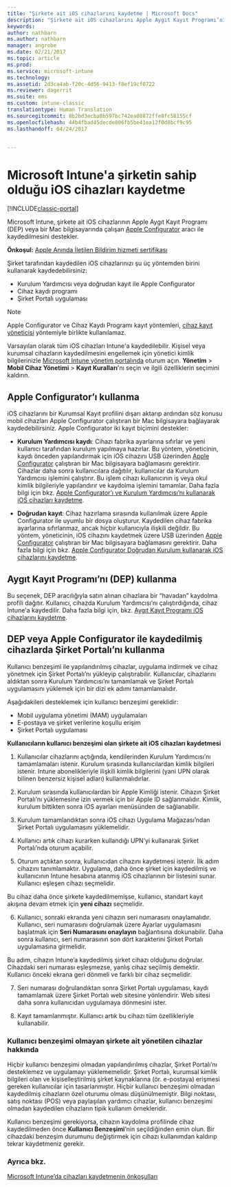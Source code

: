 ```yaml
---
title: "Şirkete ait iOS cihazlarını kaydetme | Microsoft Docs"
description: "Şirkete ait iOS cihazlarını Apple Aygıt Kayıt Programı’nı (DEP) veya Apple Configurator’ı kullanarak kaydetme"
keywords: 
author: nathbarn
ms.author: nathbarn
manager: angrobe
ms.date: 02/21/2017
ms.topic: article
ms.prod: 
ms.service: microsoft-intune
ms.technology: 
ms.assetid: 2d3ca4ab-f20c-4d56-9413-f8ef19cf0722
ms.reviewer: dagerrit
ms.suite: ems
ms.custom: intune-classic
translationtype: Human Translation
ms.sourcegitcommit: 8b2bd3ecba0b597bc742ea08872ffe8fc58155cf
ms.openlocfilehash: 44b4fbad45decde806fb5be41ea12f0d8bcf9c95
ms.lasthandoff: 04/24/2017


---
```


# <a name="enroll-corporate-owned-ios-devices-in-microsoft-intune"></a>Microsoft Intune'a şirketin sahip olduğu iOS cihazları kaydetme

[!INCLUDE[classic-portal](../includes/classic-portal.md)]

Microsoft Intune, şirkete ait iOS cihazlarının Apple Aygıt Kayıt Programı (DEP) veya bir Mac bilgisayarında çalışan [Apple Configurator](https://go.microsoft.com/fwlink/?LinkId=518017) aracı ile kaydedilmesini destekler.

**Önkoşul:** [Apple Anında İletilen Bildirim hizmeti sertifikası](set-up-ios-and-mac-management-with-microsoft-intune.md)

Şirket tarafından kaydedilen iOS cihazlarınızı şu üç yöntemden birini kullanarak kaydedebilirsiniz:

- Kurulum Yardımcısı veya doğrudan kayıt ile Apple Configurator
- Cihaz kaydı programı
- Şirket Portalı uygulaması

>[!NOTE]
>Apple Configurator ve Cihaz Kaydı Programı kayıt yöntemleri, [cihaz kayıt yöneticisi](enroll-corporate-owned-devices-with-the-device-enrollment-manager-in-microsoft-intune.md) yöntemiyle birlikte kullanılamaz.

Varsayılan olarak tüm iOS cihazları Intune'a kaydedilebilir. Kişisel veya kurumsal cihazların kaydedilmesini engellemek için yönetici kimlik bilgilerinizle [Microsoft Intune yönetim portalında](https://manage.microsoft.com) oturum açın. **Yönetim** > **Mobil Cihaz Yönetimi** > **Kayıt Kuralları**'nı seçin ve ilgili özelliklerin seçimini kaldırın.

## <a name="use-apple-configurator"></a>Apple Configurator’ı kullanma

iOS cihazlarını bir Kurumsal Kayıt profilini dışarı aktarıp ardından söz konusu mobil cihazları Apple Configurator çalıştıran bir Mac bilgisayara bağlayarak kaydedebilirsiniz. Apple Configurator iki kayıt biçimini destekler:

- **Kurulum Yardımcısı kaydı**: Cihazı fabrika ayarlarına sıfırlar ve yeni kullanıcı tarafından kurulum yapılmaya hazırlar. Bu yöntem, yöneticinin, kaydı önceden yapılandırmak için iOS cihazını USB üzerinden [Apple Configurator](https://go.microsoft.com/fwlink/?LinkId=518017) çalıştıran bir Mac bilgisayara bağlamasını gerektirir. Cihazlar daha sonra kullanıcılara dağıtılır, kullanıcılar da Kurulum Yardımcısı işlemini çalıştırır. Bu işlem cihazı kullanıcının iş veya okul kimlik bilgileriyle yapılandırır ve kaydolma işlemini tamamlar. Daha fazla bilgi için bkz. [Apple Configurator’ı ve Kurulum Yardımcısı’nı kullanarak iOS cihazları kaydetme](ios-setup-assistant-enrollment-in-microsoft-intune.md).

- **Doğrudan kayıt**: Cihaz hazırlama sırasında kullanılmak üzere Apple Configurator ile uyumlu bir dosya oluşturur. Kaydedilen cihaz fabrika ayarlarına sıfırlanmaz, ancak hiçbir kullanıcıyla ilişkili değildir. Bu yöntem, yöneticinin, iOS cihazını kaydetmek üzere USB üzerinden [Apple Configurator](https://go.microsoft.com/fwlink/?LinkId=518017) çalıştıran bir Mac bilgisayara bağlamasını gerektirir. Daha fazla bilgi için bkz. [Apple Configurator Doğrudan Kurulum kullanarak iOS cihazlarını kaydetme](ios-direct-enrollment-in-microsoft-intune.md).

## <a name="use-the-device-enrollment-program-dep"></a>Aygıt Kayıt Programı’nı (DEP) kullanma
Bu seçenek, DEP aracılığıyla satın alınan cihazlara bir “havadan” kaydolma profili dağıtır. Kullanıcı, cihazda Kurulum Yardımcısı’nı çalıştırdığında, cihaz Intune'a kaydedilir. Daha fazla bilgi için, bkz. [Aygıt Kayıt Programı iOS cihazlarını kaydetme](ios-device-enrollment-program-in-microsoft-intune.md).

## <a name="use-the-company-portal-on-dep-enrolled-or-apple-configurator-enrolled-devices"></a>DEP veya Apple Configurator ile kaydedilmiş cihazlarda Şirket Portalı’nı kullanma

Kullanıcı benzeşimi ile yapılandırılmış cihazlar, uygulama indirmek ve cihaz yönetmek için Şirket Portalı’nı yükleyip çalıştırabilir. Kullanıcılar, cihazlarını aldıktan sonra Kurulum Yardımcısı’nı tamamlamak ve Şirket Portalı uygulamasını yüklemek için bir dizi ek adımı tamamlamalıdır.

Aşağıdakileri desteklemek için kullanıcı benzeşimi gereklidir:
  - Mobil uygulama yönetimi (MAM) uygulamaları
  -    E-postaya ve şirket verilerine koşullu erişim
  -    Şirket Portalı uygulaması

**Kullanıcıların kullanıcı benzeşimi olan şirkete ait iOS cihazları kaydetmesi**
1. Kullanıcılar cihazlarını açtığında, kendilerinden Kurulum Yardımcısı’nı tamamlamaları istenir. Kurulum sırasında kullanıcılardan kimlik bilgileri istenir. Intune abonelikleriyle ilişkili kimlik bilgilerini (yani UPN olarak bilinen benzersiz kişisel adları) kullanmalıdırlar.

2. Kurulum sırasında kullanıcılardan bir Apple Kimliği istenir. Cihazın Şirket Portalı’nı yüklemesine izin vermek için bir Apple ID sağlanmalıdır. Kimlik, kurulum bittikten sonra iOS ayarları menüsünden de sağlanabilir.

3. Kurulum tamamlandıktan sonra iOS cihazı Uygulama Mağazası’ndan Şirket Portalı uygulamasını yüklemelidir.

4. Kullanıcı artık cihazı kurarken kullandığı UPN’yi kullanarak Şirket Portalı’nda oturum açabilir.

5. Oturum açtıktan sonra, kullanıcıdan cihazını kaydetmesi istenir. İlk adım cihazını tanımlamaktır. Uygulama, daha önce şirket için kaydedilmiş ve kullanıcının Intune hesabına atanmış iOS cihazlarının bir listesini sunar. Kullanıcı eşleşen cihazı seçmelidir.

  Bu cihaz daha önce şirkete kaydedilmemişse, kullanıcı, standart kayıt akışına devam etmek için **yeni cihazı** seçmelidir.

6. Kullanıcı, sonraki ekranda yeni cihazın seri numarasını onaylamalıdır. Kullanıcı, seri numarasını doğrulamak üzere Ayarlar uygulamasını başlatmak için **Seri Numarasını onaylayın** bağlantısına dokunabilir. Daha sonra kullanıcı, seri numarasının son dört karakterini Şirket Portalı uygulamasına girmelidir.

  Bu adım, cihazın Intune’a kaydedilmiş şirket cihazı olduğunu doğrular. Cihazdaki seri numarası eşleşmezse, yanlış cihaz seçilmiş demektir. Kullanıcı önceki ekrana geri dönmeli ve farklı bir cihaz seçmelidir.

7. Seri numarası doğrulandıktan sonra Şirket Portalı uygulaması, kaydı tamamlamak üzere Şirket Portalı web sitesine yönlendirir. Web sitesi daha sonra kullanıcıdan uygulamaya dönmesini ister.

8. Kayıt tamamlanmıştır. Kullanıcı artık bu cihazı tüm özellikleriyle kullanabilir.

### <a name="about-corporate-owned-managed-devices-with-no-user-affinity"></a>Kullanıcı benzeşimi olmayan şirkete ait yönetilen cihazlar hakkında

Hiçbir kullanıcı benzeşimi olmadan yapılandırılmış cihazlar, Şirket Portalı’nı desteklemez ve uygulamayı yüklememelidir. Şirket Portalı, kurumsal kimlik bilgileri olan ve kişiselleştirilmiş şirket kaynaklarına (ör. e-postaya) erişmesi gereken kullanıcılar için tasarlanmıştır. Hiçbir kullanıcı benzeşimi olmadan kaydedilmiş cihazların özel oturumu olması düşünülmemiştir. Bilgi noktası, satış noktası (POS) veya paylaşılan yardımcı cihazlar, kullanıcı benzeşimi olmadan kaydedilen cihazların tipik kullanım örnekleridir.

Kullanıcı benzeşimi gerekiyorsa, cihazın kaydolma profilinde cihaz kaydedilmeden önce **Kullanıcı Benzeşimi**’nin seçildiğinden emin olun. Bir cihazdaki benzeşim durumunu değiştirmek için cihazı kullanımdan kaldırıp tekrar kaydetmeniz gerekir.



### <a name="see-also"></a>Ayrıca bkz.
[Microsoft Intune’da cihazları kaydetmenin önkoşulları](prerequisites-for-enrollment.md)

